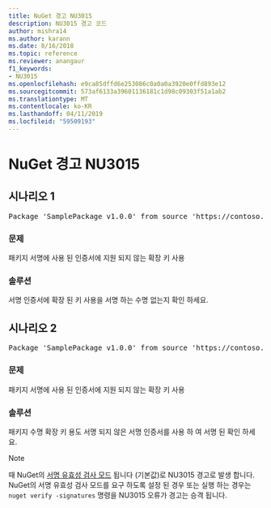 ```yaml
---
title: NuGet 경고 NU3015
description: NU3015 경고 코드
author: mishra14
ms.author: karann
ms.date: 8/16/2018
ms.topic: reference
ms.reviewer: anangaur
f1_keywords:
- NU3015
ms.openlocfilehash: e9ca85dffd6e253086c0a0a0a3920e0ffd893e12
ms.sourcegitcommit: 573af6133a39601136181c1d98c09303f51a1ab2
ms.translationtype: MT
ms.contentlocale: ko-KR
ms.lasthandoff: 04/11/2019
ms.locfileid: "59509193"
---
```

# <a name="nuget-warning-nu3015"></a>NuGet 경고 NU3015

## <a name="scenario-1"></a>시나리오 1

<pre>Package 'SamplePackage v1.0.0' from source 'https://contoso.com/index.json': The lifetime signing EKU in the primary signature's certificate is not supported.</pre>

### <a name="issue"></a>문제

패키지 서명에 사용 된 인증서에 지원 되지 않는 확장 키 사용


### <a name="solution"></a>솔루션

서명 인증서에 확장 된 키 사용을 서명 하는 수명 없는지 확인 하세요.



## <a name="scenario-2"></a>시나리오 2

<pre>Package 'SamplePackage v1.0.0' from source 'https://contoso.com/index.json': The lifetime signing EKU in the signing certificate is not supported.</pre>

### <a name="issue"></a>문제

패키지 서명에 사용 된 인증서에 지원 되지 않는 확장 키 사용


### <a name="solution"></a>솔루션

패키지 수명 확장 키 용도 서명 되지 않은 서명 인증서를 사용 하 여 서명 된 확인 하세요.


> [!Note]
> 때 NuGet의 [서명 유효성 검사 모드](https://docs.microsoft.com/en-us/nuget/consume-packages/installing-signed-packages#configure-package-signature-requirements) 됩니다 (기본값)로 NU3015 경고로 발생 합니다. NuGet의 서명 유효성 검사 모드를 요구 하도록 설정 된 경우 또는 실행 하는 경우는 `nuget verify -signatures` 명령을 NU3015 오류가 경고는 승격 됩니다. 